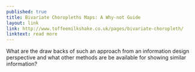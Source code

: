 ```yaml
---
published: true
title: Bivariate Choropleths Maps: A Why-not Guide
layout: link
link: http://www.toffeemilkshake.co.uk/pages/bivariate-choropleth/
linktext: read more
---
```

What are the draw backs of such an approach from an information design perspective and what other methods are be available for showing similar information?
